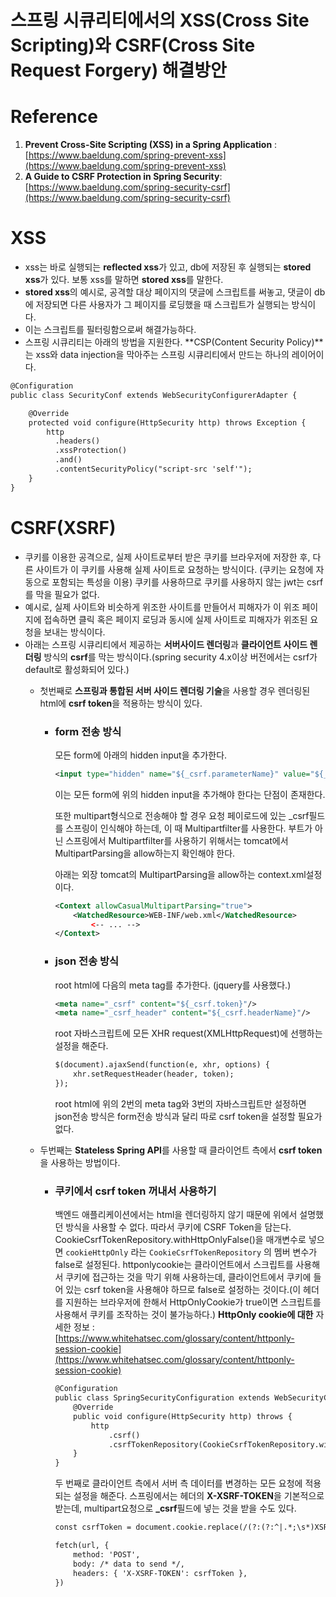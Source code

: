 # 스프링 시큐리티에서의 XSS(Cross Site Scripting)와 CSRF(Cross Site Request Forgery) 해결방안

# Reference

1. **Prevent Cross-Site Scripting (XSS) in a Spring Application** : [https://www.baeldung.com/spring-prevent-xss](https://www.baeldung.com/spring-prevent-xss)
2. **A Guide to CSRF Protection in Spring Security**: [https://www.baeldung.com/spring-security-csrf](https://www.baeldung.com/spring-security-csrf)

# XSS

- xss는 바로 실행되는 **reflected xss**가 있고, db에 저장된 후 실행되는 **stored xss**가 있다. 보통 xss를 말하면 **stored xss**를 말한다.
- **stored xss**의 예시로, 공격할 대상 페이지의 댓글에 스크립트를 써놓고, 댓글이 db에 저장되면 다른 사용자가 그 페이지를 로딩했을 때 스크립트가 실행되는 방식이다.
- 이는 스크립트를 필터링함으로써 해결가능하다.
- 스프링 시큐리티는 아래의 방법을 지원한다. **CSP(Content Security Policy)**는 xss와 data injection을 막아주는 스프링 시큐리티에서 만드는 하나의 레이어이다.

```xml
@Configuration
public class SecurityConf extends WebSecurityConfigurerAdapter {

    @Override
    protected void configure(HttpSecurity http) throws Exception {
        http
          .headers()
          .xssProtection()
          .and()
          .contentSecurityPolicy("script-src 'self'");
    }
}
```

# CSRF(XSRF)

- 쿠키를 이용한 공격으로, 실제 사이트로부터 받은 쿠키를 브라우저에 저장한 후, 다른 사이트가 이 쿠키를 사용해 실제 사이트로 요청하는 방식이다. (쿠키는 요청에 자동으로 포함되는 특성을 이용) 쿠키를 사용하므로 쿠키를 사용하지 않는 jwt는 csrf를 막을 필요가 없다.
- 예시로, 실제 사이트와 비슷하게 위조한 사이트를 만들어서 피해자가 이 위조 페이지에 접속하면 클릭 혹은 페이지 로딩과 동시에 실제 사이트로 피해자가 위조된 요청을 보내는 방식이다.
- 아래는 스프링 시큐리티에서 제공하는 **서버사이드 렌더링**과 **클라이언트 사이드 렌더링** 방식의 **csrf**를 막는 방식이다.(spring security 4.x이상 버전에서는 csrf가 default로 활성화되어 있다.)
  - 첫번째로 **스프링과 통합된 서버 사이드 렌더링 기술**을 사용할 경우 렌더링된 html에 **csrf token**을 적용하는 방식이 있다.
    - ### form 전송 방식

        모든 form에 아래의 hidden input을 추가한다.
            
        ```xml
        <input type="hidden" name="${_csrf.parameterName}" value="${_csrf.token}"/>
        ```
            
        이는 모든 form에 위의 hidden input을 추가해야 한다는 단점이 존재한다.
        
        또한 multipart형식으로 전송해야 할 경우 요청 페이로드에 있는 _csrf필드를 스프링이 인식해야 하는데, 이 때 Multipartfilter를 사용한다. 부트가 아닌 스프링에서 Multipartfilter를 사용하기 위해서는 tomcat에서 MultipartParsing을 allow하는지 확인해야 한다.
        
        아래는 외장 tomcat의 MultipartParsing을 allow하는 context.xml설정이다.
        
        ```xml
        <Context allowCasualMultipartParsing="true">
            <WatchedResource>WEB-INF/web.xml</WatchedResource>
                <-- ... -->
        </Context>
        ```
            
        
    - ### json 전송 방식
        
        root html에 다음의 meta tag를 추가한다. (jquery를 사용했다.)
        
        ```xml
        <meta name="_csrf" content="${_csrf.token}"/>
        <meta name="_csrf_header" content="${_csrf.headerName}"/>
        ```
        
        root 자바스크립트에 모든 XHR request(XMLHttpRequest)에 선행하는 설정을 해준다.
        
        ```xml
        $(document).ajaxSend(function(e, xhr, options) {
            xhr.setRequestHeader(header, token);
        });
        ```
        
        root html에 위의 2번의 meta tag와 3번의 자바스크립트만 설정하면 json전송 방식은 form전송 방식과 달리 따로 csrf token을 설정할 필요가 없다.
        
  - 두번째는 **Stateless Spring API**를 사용할 때 클라이언트 측에서 **csrf token**을 사용하는 방법이다.  
    - ### 쿠키에서 csrf token 꺼내서 사용하기
        백엔드 애플리케이션에서는 html을 렌더링하지 않기 때문에 위에서 설명했던 방식을 사용할 수 없다. 따라서 쿠키에 CSRF Token을 담는다. CookieCsrfTokenRepository.withHttpOnlyFalse()을 매개변수로 넣으면 `cookieHttpOnly` 라는 `CookieCsrfTokenRepository` 의 멤버 변수가 false로 설정된다. httponlycookie는 클라이언트에서 스크립트를 사용해서 쿠키에 접근하는 것을 막기 위해 사용하는데, 클라이언트에서 쿠키에 들어 있는 csrf token을 사용해야 하므로 false로 설정하는 것이다.(이 헤더를 지원하는 브라우저에 한해서 HttpOnlyCookie가 true이면 스크립트를 사용해서 쿠키를 조작하는 것이 불가능하다.) ****HttpOnly cookie에 대한**** 자세한 정보 : [https://www.whitehatsec.com/glossary/content/httponly-session-cookie](https://www.whitehatsec.com/glossary/content/httponly-session-cookie)
        
        ```xml
        @Configuration
        public class SpringSecurityConfiguration extends WebSecurityConfigurerAdapter {
            @Override
            public void configure(HttpSecurity http) throws {
                http
                    .csrf()
                    .csrfTokenRepository(CookieCsrfTokenRepository.withHttpOnlyFalse());
            }
        }
        ```
            
        두 번째로 클라이언트 측에서 서버 측 데이터를 변경하는 모든 요청에 적용되는 설정을 해준다. 스프링에서는 헤더의 **X-XSRF-TOKEN**을 기본적으로 받는데, multipart요청으로 **_csrf**필드에 넣는 것을 받을 수도 있다.
            
        ```xml
        const csrfToken = document.cookie.replace(/(?:(?:^|.*;\s*)XSRF-TOKEN\s*\=\s*([^;]*).*$)|^.*$/, '$1');
        
        fetch(url, {
            method: 'POST',
            body: /* data to send */,
            headers: { 'X-XSRF-TOKEN': csrfToken },
        })
        ```